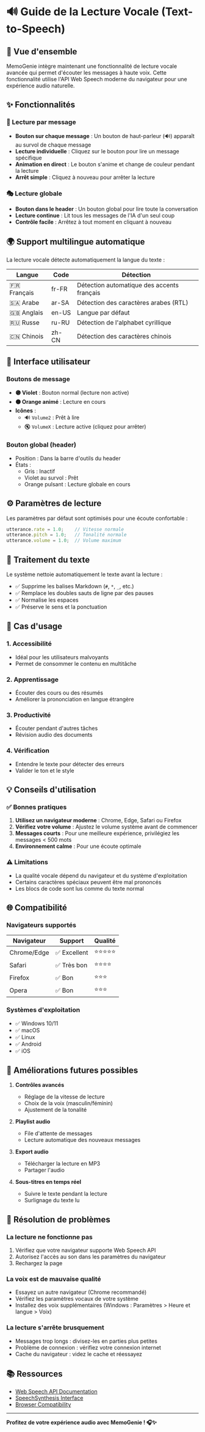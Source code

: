 # 🔊 Guide de la Lecture Vocale (Text-to-Speech)

## 📖 Vue d'ensemble

MemoGenie intègre maintenant une fonctionnalité de lecture vocale avancée qui permet d'écouter les messages à haute voix. Cette fonctionnalité utilise l'API Web Speech moderne du navigateur pour une expérience audio naturelle.

## ✨ Fonctionnalités

### 🎯 Lecture par message
- **Bouton sur chaque message** : Un bouton de haut-parleur (🔊) apparaît au survol de chaque message
- **Lecture individuelle** : Cliquez sur le bouton pour lire un message spécifique
- **Animation en direct** : Le bouton s'anime et change de couleur pendant la lecture
- **Arrêt simple** : Cliquez à nouveau pour arrêter la lecture

### 🎭 Lecture globale
- **Bouton dans le header** : Un bouton global pour lire toute la conversation
- **Lecture continue** : Lit tous les messages de l'IA d'un seul coup
- **Contrôle facile** : Arrêtez à tout moment en cliquant à nouveau

## 🌍 Support multilingue automatique

La lecture vocale détecte automatiquement la langue du texte :

| Langue | Code | Détection |
|--------|------|-----------|
| 🇫🇷 Français | fr-FR | Détection automatique des accents français |
| 🇸🇦 Arabe | ar-SA | Détection des caractères arabes (RTL) |
| 🇬🇧 Anglais | en-US | Langue par défaut |
| 🇷🇺 Russe | ru-RU | Détection de l'alphabet cyrillique |
| 🇨🇳 Chinois | zh-CN | Détection des caractères chinois |

## 🎨 Interface utilisateur

### Boutons de message
- **🟣 Violet** : Bouton normal (lecture non active)
- **🟠 Orange animé** : Lecture en cours
- **Icônes** :
  - 🔊 `Volume2` : Prêt à lire
  - 🔇 `VolumeX` : Lecture active (cliquez pour arrêter)

### Bouton global (header)
- Position : Dans la barre d'outils du header
- États :
  - Gris : Inactif
  - Violet au survol : Prêt
  - Orange pulsant : Lecture globale en cours

## ⚙️ Paramètres de lecture

Les paramètres par défaut sont optimisés pour une écoute confortable :

```javascript
utterance.rate = 1.0;    // Vitesse normale
utterance.pitch = 1.0;   // Tonalité normale
utterance.volume = 1.0;  // Volume maximum
```

## 🔧 Traitement du texte

Le système nettoie automatiquement le texte avant la lecture :
- ✅ Supprime les balises Markdown (`#`, `*`, `_`, etc.)
- ✅ Remplace les doubles sauts de ligne par des pauses
- ✅ Normalise les espaces
- ✅ Préserve le sens et la ponctuation

## 🎯 Cas d'usage

### 1. Accessibilité
- Idéal pour les utilisateurs malvoyants
- Permet de consommer le contenu en multitâche

### 2. Apprentissage
- Écouter des cours ou des résumés
- Améliorer la prononciation en langue étrangère

### 3. Productivité
- Écouter pendant d'autres tâches
- Révision audio des documents

### 4. Vérification
- Entendre le texte pour détecter des erreurs
- Valider le ton et le style

## 💡 Conseils d'utilisation

### ✅ Bonnes pratiques
1. **Utilisez un navigateur moderne** : Chrome, Edge, Safari ou Firefox
2. **Vérifiez votre volume** : Ajustez le volume système avant de commencer
3. **Messages courts** : Pour une meilleure expérience, privilégiez les messages < 500 mots
4. **Environnement calme** : Pour une écoute optimale

### ⚠️ Limitations
- La qualité vocale dépend du navigateur et du système d'exploitation
- Certains caractères spéciaux peuvent être mal prononcés
- Les blocs de code sont lus comme du texte normal

## 🌐 Compatibilité

### Navigateurs supportés
| Navigateur | Support | Qualité |
|------------|---------|---------|
| Chrome/Edge | ✅ Excellent | ⭐⭐⭐⭐⭐ |
| Safari | ✅ Très bon | ⭐⭐⭐⭐ |
| Firefox | ✅ Bon | ⭐⭐⭐ |
| Opera | ✅ Bon | ⭐⭐⭐ |

### Systèmes d'exploitation
- ✅ Windows 10/11
- ✅ macOS
- ✅ Linux
- ✅ Android
- ✅ iOS

## 🔮 Améliorations futures possibles

1. **Contrôles avancés**
   - Réglage de la vitesse de lecture
   - Choix de la voix (masculin/féminin)
   - Ajustement de la tonalité

2. **Playlist audio**
   - File d'attente de messages
   - Lecture automatique des nouveaux messages

3. **Export audio**
   - Télécharger la lecture en MP3
   - Partager l'audio

4. **Sous-titres en temps réel**
   - Suivre le texte pendant la lecture
   - Surlignage du texte lu

## 🐛 Résolution de problèmes

### La lecture ne fonctionne pas
1. Vérifiez que votre navigateur supporte Web Speech API
2. Autorisez l'accès au son dans les paramètres du navigateur
3. Rechargez la page

### La voix est de mauvaise qualité
- Essayez un autre navigateur (Chrome recommandé)
- Vérifiez les paramètres vocaux de votre système
- Installez des voix supplémentaires (Windows : Paramètres > Heure et langue > Voix)

### La lecture s'arrête brusquement
- Messages trop longs : divisez-les en parties plus petites
- Problème de connexion : vérifiez votre connexion internet
- Cache du navigateur : videz le cache et réessayez

## 📚 Ressources

- [Web Speech API Documentation](https://developer.mozilla.org/fr/docs/Web/API/Web_Speech_API)
- [SpeechSynthesis Interface](https://developer.mozilla.org/fr/docs/Web/API/SpeechSynthesis)
- [Browser Compatibility](https://caniuse.com/speech-synthesis)

---

**Profitez de votre expérience audio avec MemoGenie ! 🎧✨**
